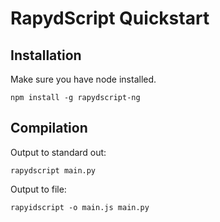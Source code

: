 # RapydScript Quickstart

## Installation

Make sure you have node installed.

```
npm install -g rapydscript-ng
```

## Compilation

Output to standard out:

```
rapydscript main.py
```

Output to file:

```
rapyidscript -o main.js main.py
```
